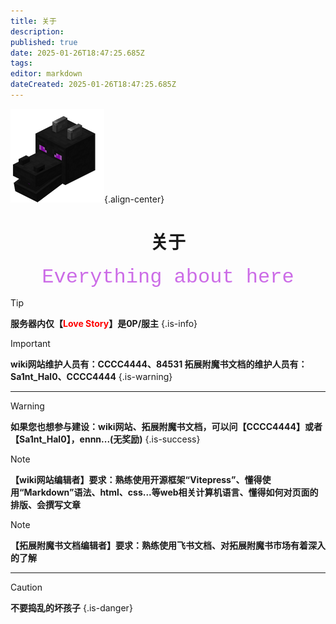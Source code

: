 ```yaml
---
title: 关于
description: 
published: true
date: 2025-01-26T18:47:25.685Z
tags: 
editor: markdown
dateCreated: 2025-01-26T18:47:25.685Z
---
```


![](/public\img/其它/关于/150px-dragon_head_je1_be1.png){.align-center}

# <center>关于</center>

<center><font face="courier New" color=	#CC6CE7 size=6>Everything about here</font></center>

> [!TIP]
**服务器内仅【<font color=red>Love Story</font>】是0P/服主**
{.is-info}

> [!IMPORTANT]
**wiki网站维护人员有：CCCC4444、84531
拓展附魔书文档的维护人员有：Sa1nt_Hal0、CCCC4444**
{.is-warning}

---

> [!WARNING]
**如果您也想参与建设：wiki网站、拓展附魔书文档，可以问【CCCC4444】或者【Sa1nt_Hal0】，ennn...(无奖励)**
{.is-success}

> [!NOTE]
**【wiki网站编辑者】要求：熟练使用开源框架“Vitepress”、懂得使用“Markdown”语法、html、css...等web相关计算机语言、懂得如何对页面的排版、会撰写文章**

> [!NOTE]
**【拓展附魔书文档编辑者】要求：熟练使用飞书文档、对拓展附魔书市场有着深入的了解**

---

> [!CAUTION]
**不要捣乱的坏孩子**
{.is-danger}